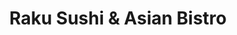 ---
layout: place
title: "Raku Sushi & Asian Bistro"
permalink: /texas/austin/raku-sushi-asian-bistro.html
stateAbbr: TX
stateName: Texas
cityName: Austin
seo:
  name: "Raku Sushi & Asian Bistro"
  type: Restaurant
  links: https://rakusushiaustin.com/
description: "Raku Sushi & Asian Bistro serves delicious sushi in Austin, Texas. Try fresh Japanese dishes for a great dining experience. "
place_id: ChIJHxYbZ3e1RIYRTInKd1PYwFg
photos:
  - name: >-
      places/ChIJHxYbZ3e1RIYRTInKd1PYwFg/photos/AeeoHcL0m6y0Lp7xiOOxbckqYLrg-es_NVl302t4hjohgxx7fI1y3v-CYt0EkZiK_DleTh7GIjyVi8SphUTFE7Mwp8RnS1wUca2lg_UzMbmUD4zto_2uh3jAkx4dYU-gqksJOldd3NOl6mtNIVzz4UCP8nApEpT809ghj9fHXFY5Iz_2mIMuLmLTfkdro_sYX0XCURb6Y06FuM133Y3RpEQS_CL6IEci0xSWy85H22DJxdGZVy4tAYSEYUXCdssqkx8U1nUhmwzCeb0P3GdwWOlOofCVN0KNwZpE6sPtVO9fl7Yt8gVNor1-kKBMv-fAGw-ZzdVZQpBqU5HFZiiNgvZQcsJt-eWfFVkCRzyTnDz9FtkZrBv5Rm6ljl5R6WOdaVNU2XSEEh9QaaxxCgjKk-cB2uILKliYy1q8n_FEArUYaZNXV-WR
    widthPx: 4608
    heightPx: 3456
    authorAttributions:
      - displayName: Francis Shue
        uri: https://maps.google.com/maps/contrib/109298422320011492620
        photoUri: >-
          https://lh3.googleusercontent.com/a-/ALV-UjUZgHs0T63MLI3EXuZYDC5FGf7yDuUNsQS5CxETJxQfjQMvkmG0vQ=s100-p-k-no-mo
    flagContentUri: >-
      https://www.google.com/local/imagery/report/?cb_client=maps_api_places.places_api&image_key=!1e10!2sCIHM0ogKEICAgID4j-u1kgE&hl=en-US
    googleMapsUri: >-
      https://www.google.com/maps/place//data=!3m4!1e2!3m2!1sCIHM0ogKEICAgID4j-u1kgE!2e10!4m2!3m1!1s0x8644b577671b161f:0x58c0d85377ca894c
  - name: >-
      places/ChIJHxYbZ3e1RIYRTInKd1PYwFg/photos/AeeoHcKJ-Hnwa5WPeyZNZcwLNWmfo5qpL1JCO_43Dxp8gHGst5zANjvb7aczuFyYR09VYS44weknDGD5VGV-_IwSAjWZkLqR0uPiiH0vVOQWxWJRxDdqYf5WubnnF4oSVRal5f9j8qrzOclDpL8BLizWci7O9ug66frCPe_pgngxo0Pg5To0GD1vlXxYgbFf8EjSnEqflpCH6RYOt8OdBjueEOVVEMIMojbvVF2RDVplo8o9gBSbdUhhvMaD3oZdGKO55CMG1Uer1rZittHYMTeYaW9qWkveufH5x5nCJbvgV3uX6w
    widthPx: 1298
    heightPx: 633
    authorAttributions:
      - displayName: Raku Sushi & Asian Bistro
        uri: https://maps.google.com/maps/contrib/113615179119620983069
        photoUri: >-
          https://lh3.googleusercontent.com/a-/ALV-UjXqqTQyeRi4Rxaiqalzv4SnhHdBQXVwu2X2ffJhcuXzj_0ovJM=s100-p-k-no-mo
    flagContentUri: >-
      https://www.google.com/local/imagery/report/?cb_client=maps_api_places.places_api&image_key=!1e10!2sAF1QipNImhYSxkySizUL3ORjlIqRPGjCzjZfbZMInrr4&hl=en-US
    googleMapsUri: >-
      https://www.google.com/maps/place//data=!3m4!1e2!3m2!1sAF1QipNImhYSxkySizUL3ORjlIqRPGjCzjZfbZMInrr4!2e10!4m2!3m1!1s0x8644b577671b161f:0x58c0d85377ca894c
  - name: >-
      places/ChIJHxYbZ3e1RIYRTInKd1PYwFg/photos/AeeoHcIkBr0r9xZtX5NVbM47jbqGIPfJERRXtaB0GzdJW7ANJmdzALQlO80UZWXV0NVccP88jQ6EVLhw4jnj95S3N8kisHD1A9H4O6meunylRR2bZ98CwVzLvsvcXJi33ohAwVX0YkxOTbFJr2XPp3EsTLM6K-xtNlvXs8Q85Z_2svoLecD05e-KEIg0xOcxnbnuKNirvkEDF_rBDUYZrjAYtl2jWbRynnkvpQcM29tcYfUyMSm4M6TQQu9JMS13mfcyjLT4dm9bEPuUpB6YBbHiPcR8xE7o6j1mQNPa4ZL2GDJKNynMxv5jAvjY7V0G5Grr7v8_yCUH367UoWhdCP7ar9RHJA2orcJhJM5jTdb7eTqKPfMYqv-wt4hd2a7xFoJi1zZxVqC3151E2RdVUR2n0oRlgLWq2gIEZTg7h8nPrpVvFA
    widthPx: 4000
    heightPx: 2252
    authorAttributions:
      - displayName: Jim Thanh
        uri: https://maps.google.com/maps/contrib/106335133288798871779
        photoUri: >-
          https://lh3.googleusercontent.com/a-/ALV-UjVeTDV-SuiONMmk7TzSpWt_35SGXzPAVpqOcvLMOS2QD0xgYJl2BA=s100-p-k-no-mo
    flagContentUri: >-
      https://www.google.com/local/imagery/report/?cb_client=maps_api_places.places_api&image_key=!1e10!2sCIHM0ogKEICAgICJ7uORHg&hl=en-US
    googleMapsUri: >-
      https://www.google.com/maps/place//data=!3m4!1e2!3m2!1sCIHM0ogKEICAgICJ7uORHg!2e10!4m2!3m1!1s0x8644b577671b161f:0x58c0d85377ca894c
  - name: >-
      places/ChIJHxYbZ3e1RIYRTInKd1PYwFg/photos/AeeoHcKOILmxvBT_2NeEaPy1gXvs7ve5Ua6le0Uo4gYORoXQNkCTDF5gFN1Y1xUOhSgF6TINoQTDbmrmoJ24rlfVTMqlYQaECUh-IfASuHGEVf-zCzPO4WPM5pAYM1i8Gf5eELWirVFRbiPnEBylvWVfWo3YlqhqGZxlRVJIvRG6EBjR_5mOjpkqxo_t1rm3ojAYDtJ6YqImlc0BoFrjgx0evrk-fa1h5ROHrQ4R5R_H7_TxUYPvvtfRt8QEYvovFkD2o6hGoNnpo9hVFO2auiWiBbW4rB4v8QSmut3CV4vGtr-L84TZJRpKGnkN6MniBkJ44QLsumU_OY2S8X_Hb1-5CpA6cHKHHWmsoUFodSw6VZXfnwWkRBK3im4mbcfs12fXIgVY2R3RcX45a2pvhSF5UBFQg4DfACjmRSjP-kt2BWv0Ag
    widthPx: 4000
    heightPx: 2252
    authorAttributions:
      - displayName: Jim Thanh
        uri: https://maps.google.com/maps/contrib/106335133288798871779
        photoUri: >-
          https://lh3.googleusercontent.com/a-/ALV-UjVeTDV-SuiONMmk7TzSpWt_35SGXzPAVpqOcvLMOS2QD0xgYJl2BA=s100-p-k-no-mo
    flagContentUri: >-
      https://www.google.com/local/imagery/report/?cb_client=maps_api_places.places_api&image_key=!1e10!2sCIHM0ogKEICAgICJ7uORPg&hl=en-US
    googleMapsUri: >-
      https://www.google.com/maps/place//data=!3m4!1e2!3m2!1sCIHM0ogKEICAgICJ7uORPg!2e10!4m2!3m1!1s0x8644b577671b161f:0x58c0d85377ca894c
  - name: >-
      places/ChIJHxYbZ3e1RIYRTInKd1PYwFg/photos/AeeoHcK7koOhEB9y6b3tVtBIzM2jgNISgLfc5uoeRalLIUR3ddm8VsmRsd8YkKhpKRyqgp-MOB4tFzLkEThUOcm_qxE9ezUFm1pVPJ6gCseWpANRC-OdUEd04_GB6ql-Va5QO77Y_VOEmvnyCTTM4i3bKyk_fjPOFtl9pirIF9t7VrrFYaVFpYEqjAnqL8Yi1GKR-xBqHRYU3AALjUPkCCBvdYoJIwhboxBsTejsnFYQ7qsHCLq4iL_228obEFko1_kxEMA8Js6Fi7L6JeTpTxou0oehiMADvkmy7job_4EJzZddE6I26CNRc7LChrD-HFBNYm-8jFc4wi0_QAZurlsfJcNRjQG89lqDt88wAZwbECfiaR--tw6KVVlLaj12t0cBkD23YjvOAQuNcfHdnHP6JoHKPmE0nk1pTulOTobgV6qRPY-g
    widthPx: 3024
    heightPx: 4032
    authorAttributions:
      - displayName: sammy escobar
        uri: https://maps.google.com/maps/contrib/100969452004970346487
        photoUri: >-
          https://lh3.googleusercontent.com/a-/ALV-UjW0kMhng7DrCjIQXDagh9854yNfrnDNgK84PH5Xfuutvj8CEpkuxg=s100-p-k-no-mo
    flagContentUri: >-
      https://www.google.com/local/imagery/report/?cb_client=maps_api_places.places_api&image_key=!1e10!2sCIHM0ogKEICAgIClhtqFpgE&hl=en-US
    googleMapsUri: >-
      https://www.google.com/maps/place//data=!3m4!1e2!3m2!1sCIHM0ogKEICAgIClhtqFpgE!2e10!4m2!3m1!1s0x8644b577671b161f:0x58c0d85377ca894c
  - name: >-
      places/ChIJHxYbZ3e1RIYRTInKd1PYwFg/photos/AeeoHcK4ictTbQ7bWJHGXI_H_QZ28ZpUsuPlwiddRYJ6z37wOa11NpOleQot-BvoYg7UDK2jvWmZxGdmDm0S_ntRy8oDgirfRObp6wtWOSA2dhEbQMPvMUhaWyvM0762SZtHfKAU0RIuTzqndY6xVWAVGu6XStyG0sD8RXuAkog_3_tJx4ikR5FfvGikYlhxX1KL8PNRTdkMYfpLpSRN8luGLXHBxd4sYdyvWiNoptt-soAsMuP7tijeGZHVXKf7e3gi-IL0e2yMcR-iyN2GcqdNXZE7UVG-xHOO4MEFDhDkVs_5Qe8AoOvhuLSiPIJvqcZVXcNADg9cIFgaDvuBk5FCn6x-hq65KhB8U6yhwVOqh0aRXwIAe5nZBC2k_agI8uIROMCxEBUWG_XS6SfD4QJQYSMRGl87YDY8SXfSUEdXtX2iEQ
    widthPx: 4032
    heightPx: 3024
    authorAttributions:
      - displayName: Nhi Nguyen
        uri: https://maps.google.com/maps/contrib/105871133299463693471
        photoUri: >-
          https://lh3.googleusercontent.com/a-/ALV-UjX-XnPgp047TifiIX4wDdQ29-Yj5CvUXLev6LJaV8WVVXzwWH8=s100-p-k-no-mo
    flagContentUri: >-
      https://www.google.com/local/imagery/report/?cb_client=maps_api_places.places_api&image_key=!1e10!2sCIHM0ogKEICAgICWjpe9CQ&hl=en-US
    googleMapsUri: >-
      https://www.google.com/maps/place//data=!3m4!1e2!3m2!1sCIHM0ogKEICAgICWjpe9CQ!2e10!4m2!3m1!1s0x8644b577671b161f:0x58c0d85377ca894c
  - name: >-
      places/ChIJHxYbZ3e1RIYRTInKd1PYwFg/photos/AeeoHcJPiT-1WtUtK36yYr7xiqtcbOYO_4_cuU9b7A5VrnNmX1rRF7CEQG5IjaxqzCGqg0uMNulkFozqPpjz-udEDT2XZWxbIEAgs_r_yiH1EbGi2UouAl6tdxH4XJN2UcNHFP-FcqfO5w1JlG78bD5ts-RmyAZaiKeX2rMG8AA64shvB3CD2ULoaNlJF-cv3TesXqKOLOI6x5EI5woPjHNWiaaJ9BZyz2N2Pa6hIq61MQzjwIW9QP4cQv-ONq0cWtIRMHKkvb1qzRRTTXWSNFNikD280sc-sf4sAjv85IvodWIIb9cj37_ZW9VT58HGsOX5ecZ7O3jqVlfhSOLi27aokw84BFUr23aeKWbbft5Uwvm2FZvUxYGigmJsCjKjSJXmXQn50fDkA5wLzDq8tyX8kscr4tyVhiVFxh-07poRWtwwYGpY
    widthPx: 4000
    heightPx: 2252
    authorAttributions:
      - displayName: Jim Thanh
        uri: https://maps.google.com/maps/contrib/106335133288798871779
        photoUri: >-
          https://lh3.googleusercontent.com/a-/ALV-UjVeTDV-SuiONMmk7TzSpWt_35SGXzPAVpqOcvLMOS2QD0xgYJl2BA=s100-p-k-no-mo
    flagContentUri: >-
      https://www.google.com/local/imagery/report/?cb_client=maps_api_places.places_api&image_key=!1e10!2sCIHM0ogKEICAgICJ7uORngE&hl=en-US
    googleMapsUri: >-
      https://www.google.com/maps/place//data=!3m4!1e2!3m2!1sCIHM0ogKEICAgICJ7uORngE!2e10!4m2!3m1!1s0x8644b577671b161f:0x58c0d85377ca894c
  - name: >-
      places/ChIJHxYbZ3e1RIYRTInKd1PYwFg/photos/AeeoHcLGT8ywRIHQsS0XTn2EY5AVUjigJv0uupQUVkJBBZ7BpLtbEJeOtVVO9zbDGCQrnstu5oYSHwTs5dW464jlDmYV3a8qTSnO5qboFXGPn3CzPnakZAezn1G18MDz1E5dMO98G7G1iIwAJIJuy3h2pV7F4pWJQNwuzdRBa9ecKyVPlzJDlDE9dE9AvU0Jv1cR9EDq3E6udwsS8ZW0s39r22QlLnIaswIfGoHeDKKPUv_8qLWsORMfTdSvWc5HfqYGHL4b7OfEc7TFUTh0h7IxQZLNB3F1Vcn7v5aiHqUT_DIZUDkq3BC0bSwav5MJ4ugPa0o0I0pjgeteQmgSbz5oSyCOuHT6JTOmKVaIr2TpBxc6ltoB3tnBGpz2xaM8tTJvuA1CrWLfBT2fK6dDQHJkVa8wG5R-OPbgGsgKFN6p5hqqeg30
    widthPx: 3000
    heightPx: 4000
    authorAttributions:
      - displayName: Duane Moore
        uri: https://maps.google.com/maps/contrib/104285073870750539315
        photoUri: >-
          https://lh3.googleusercontent.com/a/ACg8ocLGPMNnH9B3DL52TlxBvcHelYCcrw_dhp3mjy0XnnLW4M07C7M=s100-p-k-no-mo
    flagContentUri: >-
      https://www.google.com/local/imagery/report/?cb_client=maps_api_places.places_api&image_key=!1e10!2sCIHM0ogKEICAgIDNjI_j0wE&hl=en-US
    googleMapsUri: >-
      https://www.google.com/maps/place//data=!3m4!1e2!3m2!1sCIHM0ogKEICAgIDNjI_j0wE!2e10!4m2!3m1!1s0x8644b577671b161f:0x58c0d85377ca894c
  - name: >-
      places/ChIJHxYbZ3e1RIYRTInKd1PYwFg/photos/AeeoHcKfXgWM4MvsSgGKsTm54f_qPhcDzRq2OyDui-AmEBSh2IRIH1Nys2yIcLi1NPF4MT63vdBKUilOhXpNgv9YD5WiTAiZ5FwTnj7iVyiOawuIOMjvOnBc2vGSOBU2xcz0_4q8b0mwu6A9pvMVLKQNIMQ_s5SPuoF3kSb7JM3lEtrAeBd6lOLSLqR3Hi7gUpSByOnB4WWCUSv8ZeWaVcDuZhk6cbI0CIiknD5UnJbsurKNlkqfFFw9T1a8szTCCi2d8nT3rbqv2xK-Lw7SBUbMmVRUwt49LnXq1aizgEwPEqCEARnWe2ih8T75EzA2G5oiC1u24nLn_xqmPk18YQ0VyT4tJ19-JEkun28EMeT-A_CS3BfWykMNMqkUV4cZpMJ3w-jqCx10pUBHNtWzESZD3PJjOYfAmarqjJmr0xHfufHy7gTB
    widthPx: 4032
    heightPx: 3024
    authorAttributions:
      - displayName: Natt Hongdilokkul
        uri: https://maps.google.com/maps/contrib/113832373407264350129
        photoUri: >-
          https://lh3.googleusercontent.com/a/ACg8ocLPppnwlH4Affo9wum6f5BiKPHr2xDd9UD__kaZ7Zpv6naLmQ=s100-p-k-no-mo
    flagContentUri: >-
      https://www.google.com/local/imagery/report/?cb_client=maps_api_places.places_api&image_key=!1e10!2sCIHM0ogKEICAgIDE4fD6swE&hl=en-US
    googleMapsUri: >-
      https://www.google.com/maps/place//data=!3m4!1e2!3m2!1sCIHM0ogKEICAgIDE4fD6swE!2e10!4m2!3m1!1s0x8644b577671b161f:0x58c0d85377ca894c
  - name: >-
      places/ChIJHxYbZ3e1RIYRTInKd1PYwFg/photos/AeeoHcIVYpGJ0oDAvyPDDF2Pj0CHCdRI5mbLtu7hY-Bf7EmxVSqpIE4waCmCuV9Fv3WJxHBgifmV0RUh-lAyeebijYTCv-_rquSoN1LtmID-GtTBlQM7PizFCwFEvr8Wiuo4Fj3VsNtRAy1LxO7PJ-4REq8iWsld0e7loBtqN4l9B3fZKOTyaUxjiuu66bnJn9fpx8OiEl9kZQgto0i2CzQ-pmE3c2jIjP4atIjk0DsukXD_L7OvVZbG59AABh0N1AeeljLPLCrQgmZlRFTUIjh1d58o3iUf-t6wBDiMc4krJQRt2-pJl56T9Gu_-PefGLI5ExlOhgfg-Fm8phi6RnQz40owahNM9rFZgNHKMrWKG-tV4r-fa0DCCIcxc7ZPfldSuI7Gg8IYVSTZ_kq3xGTw1Wnf6VhDUh1aN9T6HXV9w8dBXA
    widthPx: 500
    heightPx: 667
    authorAttributions:
      - displayName: kim lee
        uri: https://maps.google.com/maps/contrib/110615925869910939238
        photoUri: >-
          https://lh3.googleusercontent.com/a/ACg8ocLDD8uucY3UAlDSPdtZL6ZRtHdI4QC0qp-x_hqBfxg1bqEmgQ=s100-p-k-no-mo
    flagContentUri: >-
      https://www.google.com/local/imagery/report/?cb_client=maps_api_places.places_api&image_key=!1e10!2sCIHM0ogKEICAgIC4nJLedQ&hl=en-US
    googleMapsUri: >-
      https://www.google.com/maps/place//data=!3m4!1e2!3m2!1sCIHM0ogKEICAgIC4nJLedQ!2e10!4m2!3m1!1s0x8644b577671b161f:0x58c0d85377ca894c
address: 2222 Rio Grande St, Austin, TX 78705, USA
street: 2222 Rio Grande St
city: Austin
state: TX
zip: '78705'
country: USA
neighborhood: Central Austin
latitude: '30.286619'
longitude: '-97.744919'
accessibility_options:
  wheelchairAccessibleParking: true
  wheelchairAccessibleEntrance: true
  wheelchairAccessibleRestroom: true
  wheelchairAccessibleSeating: true
business_status: OPERATIONAL
name: Raku Sushi & Asian Bistro
google_maps_links:
  directionsUri: >-
    https://www.google.com/maps/dir//''/data=!4m7!4m6!1m1!4e2!1m2!1m1!1s0x8644b577671b161f:0x58c0d85377ca894c!3e0
  placeUri: https://maps.google.com/?cid=6395349323869751628
  writeAReviewUri: >-
    https://www.google.com/maps/place//data=!4m3!3m2!1s0x8644b577671b161f:0x58c0d85377ca894c!12e1
  reviewsUri: >-
    https://www.google.com/maps/place//data=!4m4!3m3!1s0x8644b577671b161f:0x58c0d85377ca894c!9m1!1b1
  photosUri: >-
    https://www.google.com/maps/place//data=!4m3!3m2!1s0x8644b577671b161f:0x58c0d85377ca894c!10e5
primary_type: Sushi Restaurant
opening_hours:
  regular: null
  current: null
secondary_opening_hours:
  regular:
    weekdayDescriptions: null
    type: null
  current:
    weekdayDescriptions: null
    type: null
phone: (512) 297-2778
price_level: PRICE_LEVEL_MODERATE
price_range: null
rating: '3.7'
rating_count: 433
website: https://rakusushiaustin.com/
reviews: null
parking_options: null
payment_options: null
allow_dogs: null
curbside_pickup: null
delivery: null
dine_in: null
good_for_children: null
good_for_groups: null
good_for_sports: null
live_music: null
menu_for_children: null
outdoor_seating: null
reservable: null
restroom: null
serves_beer: null
serves_breakfast: null
serves_brunch: null
serves_cocktails: null
serves_coffee: null
serves_dinner: null
serves_dessert: null
serves_lunch: null
serves_vegetarian_food: null
serves_wine: null
takeout: null
summary: null

---
